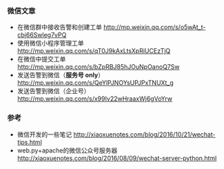 ### 微信文章

- 在微信群中接收告警和创建工单 <http://mp.weixin.qq.com/s/o5wAt_t-cbj66Swleg7vPQ>
- 使用微信小程序管理工单 <http://mp.weixin.qq.com/s/qT0J9kAxLtsXpRiUCEzTjQ>
- 在微信中提交工单 <http://mp.weixin.qq.com/s/bZpRBJ85hJOuNpOanoQ7Sw>
- 发送告警到微信（**服务号 only**）<http://mp.weixin.qq.com/s/QeYlPJNOYsUPJPxTNUXt_g>
- 发送告警到微信（企业号） <http://mp.weixin.qq.com/s/x99Iv22wHraaxWj6gVoYrw>

### 参考

- 微信开发的一些笔记 <http://xiaoxuenotes.com/blog/2016/10/21/wechat-tips.html>
- web.py+apache的微信公众号服务器 <http://xiaoxuenotes.com/blog/2016/08/09/wechat-server-python.html>
